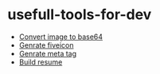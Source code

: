 # usefull-tools-for-dev

- [Convert image to base64](https://onlineimagetools.com/convert-image-to-base64)
- [Genrate fiveicon](https://favicon.io/)
- [Genrate meta tag](https://www.heymeta.com/)
- [Build resume](https://mjml.io/)
